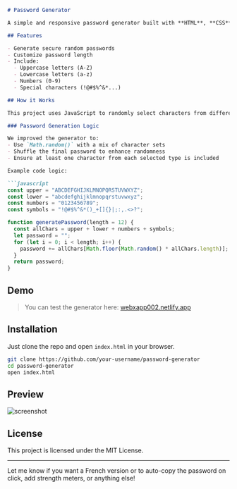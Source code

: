 

```markdown
# Password Generator

A simple and responsive password generator built with **HTML**, **CSS**, and **JavaScript**.

## Features

- Generate secure random passwords
- Customize password length
- Include:
  - Uppercase letters (A-Z)
  - Lowercase letters (a-z)
  - Numbers (0-9)
  - Special characters (!@#$%^&*...)

## How it Works

This project uses JavaScript to randomly select characters from different sets (letters, numbers, symbols). The password is generated each time you click the "Generate" button.

### Password Generation Logic

We improved the generator to:
- Use `Math.random()` with a mix of character sets
- Shuffle the final password to enhance randomness
- Ensure at least one character from each selected type is included

Example code logic:

```javascript
const upper = "ABCDEFGHIJKLMNOPQRSTUVWXYZ";
const lower = "abcdefghijklmnopqrstuvwxyz";
const numbers = "0123456789";
const symbols = "!@#$%^&*()_+[]{}|;:,.<>?";

function generatePassword(length = 12) {
  const allChars = upper + lower + numbers + symbols;
  let password = "";
  for (let i = 0; i < length; i++) {
    password += allChars[Math.floor(Math.random() * allChars.length)];
  }
  return password;
}
```

## Demo

> You can test the generator here: [webxapp002.netlify.app](#)

## Installation

Just clone the repo and open `index.html` in your browser.

```bash
git clone https://github.com/your-username/password-generator
cd password-generator
open index.html
```

## Preview

![screenshot](screenshot.png)

## License

This project is licensed under the MIT License.

---

Let me know if you want a French version or to auto-copy the password on click, add strength meters, or anything else!
```

